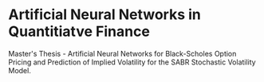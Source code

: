 # Artificial Neural Networks in Quantitiatve Finance
Master's Thesis - Artificial Neural Networks for Black-Scholes Option Pricing and Prediction of Implied Volatility for the SABR Stochastic Volatility Model.
